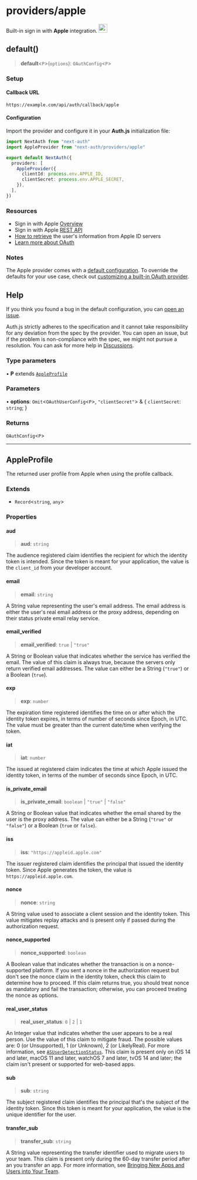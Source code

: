 # providers/apple

<div style={{display: "flex", justifyContent: "space-between", alignItems: "center"}}>
<span style={{fontSize: "1.35rem" }}>
 Built-in sign in with <b>Apple</b> integration.
</span>
<a href="https://apple.com" style={{backgroundColor: "black", padding: "12px", borderRadius: "100%" }}>
  <img style={{display: "block"}} src="https://authjs.dev/img/providers/apple.svg" width="24"/>
</a>
</div>

## default()

> **default**\<`P`\>(`options`): `OAuthConfig`\<`P`\>

### Setup

#### Callback URL
```
https://example.com/api/auth/callback/apple
```

#### Configuration

Import the provider and configure it in your **Auth.js** initialization file:

```ts title="pages/api/auth/[...nextauth].ts"
import NextAuth from "next-auth"
import AppleProvider from "next-auth/providers/apple"

export default NextAuth({
  providers: [
    AppleProvider({
      clientId: process.env.APPLE_ID,
      clientSecret: process.env.APPLE_SECRET,
    }),
  ],
})
```

### Resources

- Sign in with Apple [Overview](https://developer.apple.com/sign-in-with-apple/get-started/)
- Sign in with Apple [REST API](https://developer.apple.com/documentation/sign_in_with_apple/sign_in_with_apple_rest_api)
- [How to retrieve](https://developer.apple.com/documentation/sign_in_with_apple/sign_in_with_apple_rest_api/authenticating_users_with_sign_in_with_apple#3383773) the user's information from Apple ID servers
- [Learn more about OAuth](https://authjs.dev/concepts/oauth)

### Notes

The Apple provider comes with a [default configuration](https://github.com/nextauthjs/next-auth/blob/main/packages/core/src/providers/apple.ts). To override the defaults for your use case, check out [customizing a built-in OAuth provider](https://authjs.dev/guides/providers/custom-provider#override-default-options).

## Help

If you think you found a bug in the default configuration, you can [open an issue](https://authjs.dev/new/provider-issue).

Auth.js strictly adheres to the specification and it cannot take responsibility for any deviation from
the spec by the provider. You can open an issue, but if the problem is non-compliance with the spec,
we might not pursue a resolution. You can ask for more help in [Discussions](https://authjs.dev/new/github-discussions).

### Type parameters

• **P** extends [`AppleProfile`](apple.md#appleprofile)

### Parameters

• **options**: `Omit`\<`OAuthUserConfig`\<`P`\>, `"clientSecret"`\> & \{
  `clientSecret`: `string`;
  }

### Returns

`OAuthConfig`\<`P`\>

***

## AppleProfile

The returned user profile from Apple when using the profile callback.

### Extends

- `Record`\<`string`, `any`\>

### Properties

#### aud

> **aud**: `string`

The audience registered claim identifies the recipient for which the identity token is intended.
Since the token is meant for your application, the value is the `client_id` from your developer account.

#### email

> **email**: `string`

A String value representing the user's email address.
The email address is either the user's real email address or the proxy address,
depending on their status private email relay service.

#### email\_verified

> **email\_verified**: `true` \| `"true"`

A String or Boolean value that indicates whether the service has verified the email.
The value of this claim is always true, because the servers only return verified email addresses.
The value can either be a String (`"true"`) or a Boolean (`true`).

#### exp

> **exp**: `number`

The expiration time registered identifies the time on or after which the identity token expires,
in terms of number of seconds since Epoch, in UTC.
The value must be greater than the current date/time when verifying the token.

#### iat

> **iat**: `number`

The issued at registered claim indicates the time at which Apple issued the identity token,
in terms of the number of seconds since Epoch, in UTC.

#### is\_private\_email

> **is\_private\_email**: `boolean` \| `"true"` \| `"false"`

A String or Boolean value that indicates whether the email shared by the user is the proxy address.
The value can either be a String (`"true"` or `"false"`) or a Boolean (`true` or `false`).

#### iss

> **iss**: `"https://appleid.apple.com"`

The issuer registered claim identifies the principal that issued the identity token.
Since Apple generates the token, the value is `https://appleid.apple.com`.

#### nonce

> **nonce**: `string`

A String value used to associate a client session and the identity token.
This value mitigates replay attacks and is present only if passed during the authorization request.

#### nonce\_supported

> **nonce\_supported**: `boolean`

A Boolean value that indicates whether the transaction is on a nonce-supported platform.
If you sent a nonce in the authorization request but don't see the nonce claim in the identity token,
check this claim to determine how to proceed.
If this claim returns true, you should treat nonce as mandatory and fail the transaction;
otherwise, you can proceed treating the nonce as options.

#### real\_user\_status

> **real\_user\_status**: `0` \| `2` \| `1`

An Integer value that indicates whether the user appears to be a real person.
Use the value of this claim to mitigate fraud. The possible values are: 0 (or Unsupported), 1 (or Unknown), 2 (or LikelyReal).
For more information, see [`ASUserDetectionStatus`](https://developer.apple.com/documentation/authenticationservices/asuserdetectionstatus).
This claim is present only on iOS 14 and later, macOS 11 and later, watchOS 7 and later, tvOS 14 and later;
the claim isn't present or supported for web-based apps.

#### sub

> **sub**: `string`

The subject registered claim identifies the principal that's the subject of the identity token.
Since this token is meant for your application, the value is the unique identifier for the user.

#### transfer\_sub

> **transfer\_sub**: `string`

A String value representing the transfer identifier used to migrate users to your team.
This claim is present only during the 60-day transfer period after an you transfer an app.
For more information, see [Bringing New Apps and Users into Your Team](https://developer.apple.com/documentation/sign_in_with_apple/bringing_new_apps_and_users_into_your_team).
